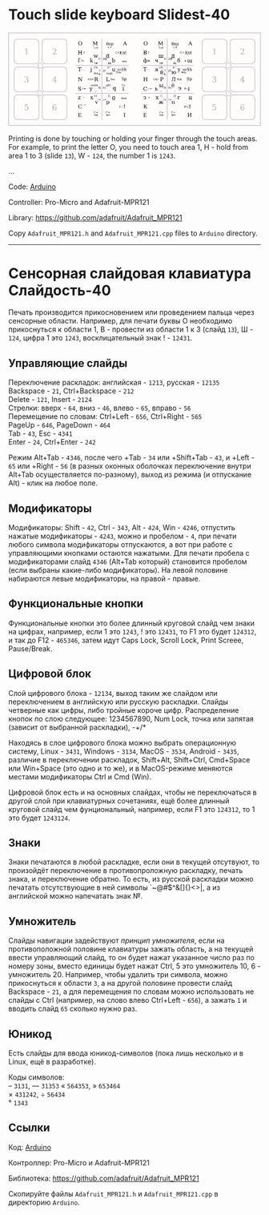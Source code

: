 # Touch slide keyboard Slidest-40

![](Layout/layout.png)

Printing is done by touching or holding your finger through the touch areas. For example, to print the letter O, you need to touch area 1, H - hold from area 1 to 3 (slide `13`), W - `124`, the number 1 is `1243`.

...

Code: [Arduino](Arduino/)

Controller: Pro-Micro and Adafruit-MPR121

Library: https://github.com/adafruit/Adafruit_MPR121

Copy `Adafruit_MPR121.h` and `Adafruit_MPR121.cpp` files to `Arduino` directory.

---

# Сенсорная слайдовая клавиатура Слайдость-40

Печать производится прикосновением или проведением пальца через сенсорные области. Например, для печати буквы О необходимо прикоснуться к области 1, В - провести из области 1 к 3 (слайд `13`), Ш - `124`, цифра 1 это `1243`, восклицательный знак ! - `12431`.

## Управляющие слайды

Переключение раскладок: английская - `1213`, русская - `12135`    
Backspace - `21`, Ctrl+Backspace - `212`  
Delete - `121`, Insert - `2124`  
Стрелки: вверх - `64`, вниз - `46`, влево - `65`, вправо - `56`  
Перемещение по словам: Ctrl+Left - `656`, Ctrl+Right - `565`  
PageUp - `646`, PageDown - `464`  
Tab - `43`, Esc - `4341`  
Enter - `24`, Ctrl+Enter - `242`

Режим Alt+Tab - `4346`, после чего +Tab - `34` или +Shift+Tab - `43`, и +Left - `65` или +Right - `56` (в разных оконных оболочках переключение внутри Alt+Tab осуществляется по-разному), выход из режима (и отпускание Alt) - клик на любое поле.

## Модификаторы

Модификаторы: Shift - `42`, Ctrl - `343`, Alt - `424`, Win - `4246`, отпустить нажатые модификаторы - `4243`, можно и пробелом - `4`, при печати любого символа модификаторы отпускаются, а вот при работе с управляющими кнопками остаются нажатыми. Для печати пробела с модификаторами слайд `4346` (Alt+Tab который) становится пробелом (если выбраны какие-либо модификаторы). На левой половине набираются левые модификаторы, на правой - правые.

## Функциональные кнопки

Функциональные кнопки это более длинный круговой слайд чем знаки на цифрах, например, если 1 это `1243`, ! это `12431`, то F1 это будет `124312`, и так до F12 - `465346`, затем идут Caps Lock, Scroll Lock, Print Screee, Pause/Break.

## Цифровой блок
Слой цифрового блока - `12134`, выход таким же слайдом или переключением в английскую или русскую раскладки. Слайды четверные как цифры, либо тройные короче цифр. Распределение кнопок по слою следующее: 1234567890, Num Lock, точка или запятая (зависит от выбранной раскладки), -+/*

Находясь в слое цифрового блока можно выбрать операционную систему, Linux - `3431`, Windows - `3134`, MacOS - `3534`, Android - `3435`, различие в переключении раскладок, Shift+Alt, Shift+Ctrl, Cmd+Space или Win+Space (это одно и то же), и в MacOS-режиме меняются местами модификаторы Ctrl и Cmd (Win).

Цифровой блок есть и на основных слайдах, чтобы не переключаться в другой слой при клавиатурных сочетаниях, ещё более длинный круговой слайд чем фунциональный, например, если F1 это `124312`, то 1 это будет `1243124`.

## Знаки

Знаки печатаются в любой раскладке, если они в текущей отсутвуют, то произойдёт переключение в противопроложную раскладку, печать знака, и переключение обратно. То есть, из русской раскладки можно печатать отсутствующие в ней символы `~@#$^&[]{}<>|, а из английской можно напечатать знак №.

## Умножитель

Слайды навигации задействуют _принцип умножителя_, если на противоположной половине клавиатуры зажать область, а на текущей ввести управляющий слайд, то он будет нажат указанное число раз по номеру зоны, вместо единицы будет нажат Ctrl, 5 это умножитель 10, 6 - умножитель 20. Например, чтобы удалить три символа, можно прикоснуться к области `3`, а на другой половине провести слайд Backspace - `21`, а для перемещения по словам можно использовать не слайды с Ctrl (например, на слово влево Ctrl+Left - `656`), а зажать `1` и вводить слайд `65` сколько нужно раз.

## Юникод

Есть слайды для ввода юникод-символов (пока лишь несколько и в Linux, ещё в разработке).

Коды символов:  
– `3131`, — `31353`
« `564353`, » `653464`  
× `431242`, ÷ `56434`  
° `1343`

## Ссылки

Код: [Arduino](Arduino/)

Контроллер: Pro-Micro и Adafruit-MPR121

Библиотека: https://github.com/adafruit/Adafruit_MPR121

Скопируйте файлы `Adafruit_MPR121.h` и `Adafruit_MPR121.cpp` в директорию `Arduino`.

